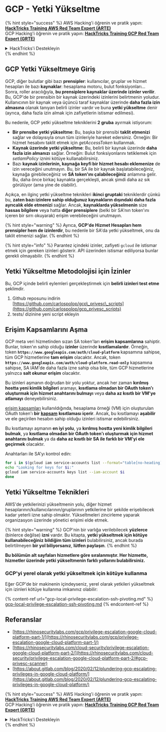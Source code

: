 # GCP - Yetki Yükseltme

{% hint style="success" %}
AWS Hacking'i öğrenin ve pratik yapın:<img src="../../../.gitbook/assets/image (1) (1) (1) (1).png" alt="" data-size="line">[**HackTricks Training AWS Red Team Expert (ARTE)**](https://training.hacktricks.xyz/courses/arte)<img src="../../../.gitbook/assets/image (1) (1) (1) (1).png" alt="" data-size="line">\
GCP Hacking'i öğrenin ve pratik yapın: <img src="../../../.gitbook/assets/image (2) (1).png" alt="" data-size="line">[**HackTricks Training GCP Red Team Expert (GRTE)**<img src="../../../.gitbook/assets/image (2) (1).png" alt="" data-size="line">](https://training.hacktricks.xyz/courses/grte)

<details>

<summary>HackTricks'i Destekleyin</summary>

* [**abonelik planlarını**](https://github.com/sponsors/carlospolop) kontrol edin!
* **💬 [**Discord grubuna**](https://discord.gg/hRep4RUj7f) veya [**telegram grubuna**](https://t.me/peass) katılın ya da **Twitter**'da **bizi takip edin** 🐦 [**@hacktricks\_live**](https://twitter.com/hacktricks_live)**.**
* **Hacking ipuçlarını paylaşmak için** [**HackTricks**](https://github.com/carlospolop/hacktricks) ve [**HackTricks Cloud**](https://github.com/carlospolop/hacktricks-cloud) github reposuna PR gönderin.

</details>
{% endhint %}

## GCP Yetki Yükseltmeye Giriş <a href="#introduction-to-gcp-privilege-escalation" id="introduction-to-gcp-privilege-escalation"></a>

GCP, diğer bulutlar gibi bazı **prensipler**: kullanıcılar, gruplar ve hizmet hesapları ile bazı **kaynaklar**: hesaplama motoru, bulut fonksiyonları…\
Sonra, roller aracılığıyla, **bu prensiplere kaynaklar üzerinde izinler verilir**. Bu, GCP'de bir prensibin bir kaynak üzerindeki izinlerini belirtmenin yoludur.\
Kullanıcının bir kaynak veya üçüncü taraf kaynaklar üzerinde **daha fazla izin almasına** olanak tanıyan belirli izinler vardır ve buna **yetki yükseltme** denir (ayrıca, daha fazla izin almak için zafiyetlerin istismar edilmesi).

Bu nedenle, GCP yetki yükseltme tekniklerini **2 gruba** ayırmak istiyorum:

* **Bir prensibe yetki yükseltme**: Bu, başka bir prensibi **taklit etmenizi** sağlar ve dolayısıyla onun tüm izinleriyle hareket edersiniz. Örneğin: Bir hizmet hesabını taklit etmek için _getAccessToken_ kullanmak.
* **Kaynak üzerinde yetki yükseltme**: Bu, belirli bir kaynak üzerinde **daha fazla izin almanızı** sağlar. Örneğin: Bulut fonksiyonlarını tetiklemek için _setIamPolicy_ iznini kötüye kullanabilirsiniz.
* Bazı **kaynak izinlerinin, kaynağa keyfi bir hizmet hesabı eklemenize** de izin vereceğini unutmayın. Bu, bir SA ile bir kaynak başlatabileceğiniz, kaynağa girebileceğiniz ve **SA token'ını çalabileceğiniz** anlamına gelir. Bu, daha önce birkaç kaynakta gerçekleşti, ancak şimdi daha az sık görülüyor (ama yine de olabilir).

Açıkça, en ilginç yetki yükseltme teknikleri **ikinci gruptaki** tekniklerdir çünkü bu, **zaten bazı izinlere sahip olduğunuz kaynakların dışındaki daha fazla ayrıcalık elde etmenizi** sağlar. Ancak, **kaynaklarda yükselmenin** size **hassas bilgilere** veya hatta **diğer prensiplere** (belki bir SA'nın token'ını içeren bir sırrı okuyarak) erişim verebileceğini unutmayın.

{% hint style="warning" %}
Ayrıca, **GCP'de Hizmet Hesapları hem prensipler hem de izinlerdir**, bu nedenle bir SA'da yetki yükseltmek, onu da taklit etmenizi sağlar.
{% endhint %}

{% hint style="info" %}
Parantez içindeki izinler, zafiyeti `gcloud` ile istismar etmek için gereken izinleri gösterir. API üzerinden istismar ediliyorsa bunlar gerekli olmayabilir.
{% endhint %}

## Yetki Yükseltme Metodolojisi için İzinler

Bu, GCP içinde belirli eylemleri gerçekleştirmek için **belirli izinleri test etme** şeklimdir.

1. Github reposunu indirin [https://github.com/carlospolop/gcp\_privesc\_scripts](https://github.com/carlospolop/gcp_privesc_scripts)
2. tests/ dizinine yeni script ekleyin

## Erişim Kapsamlarını Aşma <a href="#bypassing-access-scopes" id="bypassing-access-scopes"></a>

GCP meta veri hizmetinden sızan SA token'ları **erişim kapsamlarına** sahiptir. Bunlar, token'ın sahip olduğu **izinler** üzerinde **kısıtlamalardır**. Örneğin, token **`https://www.googleapis.com/auth/cloud-platform`** kapsamına sahipse, tüm GCP hizmetlerine **tam erişim** olacaktır. Ancak, token **`https://www.googleapis.com/auth/cloud-platform.read-only`** kapsamına sahipse, SA IAM'de daha fazla izne sahip olsa bile, tüm GCP hizmetlerine yalnızca **salt okunur erişim** olacaktır.

Bu izinleri aşmanın doğrudan bir yolu yoktur, ancak her zaman **kırılmış hostta yeni kimlik bilgileri** aramayı, **kısıtlama olmadan bir OAuth token'ı oluşturmak için hizmet anahtarını bulmayı** veya **daha az kısıtlı bir VM'ye atlamayı** deneyebilirsiniz.

[erişim kapsamları](https://cloud.google.com/compute/docs/access/service-accounts#accesscopesiam) kullanıldığında, hesaplama örneği (VM) için oluşturulan OAuth token'ı **bir** [**kapsam**](https://oauth.net/2/scope/) **kısıtlaması içerir**. Ancak, bu kısıtlamayı **aşabilir** ve ele geçirilen hesabın sahip olduğu izinleri istismar edebilirsiniz.

Bu kısıtlamayı aşmanın **en iyi yolu**, ya **kırılmış hostta yeni kimlik bilgileri bulmak**, ya **kısıtlama olmadan bir OAuth token'ı oluşturmak için hizmet anahtarını bulmak** ya da **daha az kısıtlı bir SA ile farklı bir VM'yi ele geçirmek** olacaktır.

Anahtarları ile SA'yı kontrol edin:
```bash
for i in $(gcloud iam service-accounts list --format="table[no-heading](email)"); do
echo "Looking for keys for $i:"
gcloud iam service-accounts keys list --iam-account $i
done
```
## Yetki Yükseltme Teknikleri

AWS'de yetkilerinizi yükseltmenin yolu, diğer hizmet hesaplarının/kullanıcılarının/gruplarının yetkilerine bir şekilde erişebilecek kadar yeterli izne sahip olmaktır. Yükseltmeleri zincirleme yaparak organizasyon üzerinde yönetici erişimi elde etmek.

{% hint style="warning" %}
GCP'nin bir varlığa verilebilecek **yüzlerce** (binlerce değilse) **izni** vardır. Bu kitapta, **yetki yükseltmek için kötüye kullanabileceğiniz** **bildiğim tüm izinleri** bulabilirsiniz, ancak burada belirtilmeyen **bir yol biliyorsanız**, **lütfen paylaşın**.
{% endhint %}

**Bu bölümün alt sayfaları hizmetlere göre sıralanmıştır. Her hizmette, hizmetler üzerinde yetki yükseltmenin farklı yollarını bulabilirsiniz.**

### GCP'yi yerel olarak yetki yükseltmek için kötüye kullanma

Eğer GCP'de bir makinenin içindeyseniz, yerel olarak yetkileri yükseltmek için izinleri kötüye kullanma imkanınız olabilir:

{% content-ref url="gcp-local-privilege-escalation-ssh-pivoting.md" %}
[gcp-local-privilege-escalation-ssh-pivoting.md](gcp-local-privilege-escalation-ssh-pivoting.md)
{% endcontent-ref %}

## Referanslar

* [https://rhinosecuritylabs.com/gcp/privilege-escalation-google-cloud-platform-part-1/](https://rhinosecuritylabs.com/gcp/privilege-escalation-google-cloud-platform-part-1/)
* [https://rhinosecuritylabs.com/cloud-security/privilege-escalation-google-cloud-platform-part-2/](https://rhinosecuritylabs.com/cloud-security/privilege-escalation-google-cloud-platform-part-2/#gcp-privesc-scanner)
* [https://about.gitlab.com/blog/2020/02/12/plundering-gcp-escalating-privileges-in-google-cloud-platform/](https://about.gitlab.com/blog/2020/02/12/plundering-gcp-escalating-privileges-in-google-cloud-platform/)

{% hint style="success" %}
AWS Hacking'i öğrenin ve pratik yapın:<img src="../../../.gitbook/assets/image (1) (1) (1) (1).png" alt="" data-size="line">[**HackTricks Training AWS Red Team Expert (ARTE)**](https://training.hacktricks.xyz/courses/arte)<img src="../../../.gitbook/assets/image (1) (1) (1) (1).png" alt="" data-size="line">\
GCP Hacking'i öğrenin ve pratik yapın: <img src="../../../.gitbook/assets/image (2) (1).png" alt="" data-size="line">[**HackTricks Training GCP Red Team Expert (GRTE)**<img src="../../../.gitbook/assets/image (2) (1).png" alt="" data-size="line">](https://training.hacktricks.xyz/courses/grte)

<details>

<summary>HackTricks'i Destekleyin</summary>

* [**abonelik planlarını**](https://github.com/sponsors/carlospolop) kontrol edin!
* **💬 [**Discord grubuna**](https://discord.gg/hRep4RUj7f) veya [**telegram grubuna**](https://t.me/peass) katılın ya da **Twitter'da** 🐦 [**@hacktricks\_live**](https://twitter.com/hacktricks_live)**'i takip edin.**
* **Hacking ipuçlarını paylaşmak için** [**HackTricks**](https://github.com/carlospolop/hacktricks) ve [**HackTricks Cloud**](https://github.com/carlospolop/hacktricks-cloud) github reposuna PR gönderin.

</details>
{% endhint %}
